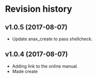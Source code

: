 Revision history
=================================

v1.0.5 (2017-08-07)
---------------------------------

* Update anax_create to pass shellcheck.


v1.0.4 (2017-08-07)
---------------------------------

* Adding link to the online manual.
* Made create <dir> <template> work.


v1.0.3 (2017-08-05)
---------------------------------

* Install checking for rsync and curl.
* Adding anax check to check local environment.


v1.0.2 (2017-08-04)
---------------------------------

* Enabled create <dir> <template>.
* Made installation procedure work.
* Adding selfupdate.
* Adding config directory.
* Use composer to install binary.


v1.0.1 (2017-07-15)
---------------------------------

* Integrate with Bats.
* Move all code in functions.


v1.0.0 (2017-06-30)
---------------------------------

* First release, basic setup works.
